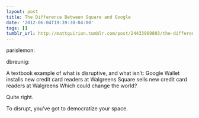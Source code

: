 ```yaml
---
layout: post
title: The Difference Between Square and Google
date: '2012-06-04T19:39:30-04:00'
tags: []
tumblr_url: http://mattquirion.tumblr.com/post/24433969893/the-difference-between-square-and-google
---
```

parislemon:

dbreunig:

A textbook example of what is disruptive, and what isn’t:
Google Wallet installs new credit card readers at Walgreens
Square sells new credit card readers at Walgreens
Which could change the world?

Quite right.

To disrupt, you’ve got to democratize your space.
